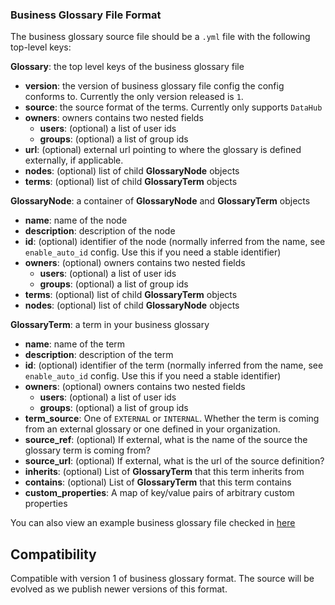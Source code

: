 ### Business Glossary File Format

The business glossary source file should be a `.yml` file with the following top-level keys:

**Glossary**: the top level keys of the business glossary file
- **version**: the version of business glossary file config the config conforms to. Currently the only version released is `1`.
- **source**: the source format of the terms. Currently only supports `DataHub`
- **owners**: owners contains two nested fields
  - **users**: (optional) a list of user ids
  - **groups**: (optional) a list of group ids
- **url**: (optional) external url pointing to where the glossary is defined externally, if applicable.
- **nodes**: (optional) list of child **GlossaryNode** objects
- **terms**: (optional) list of child **GlossaryTerm** objects


**GlossaryNode**: a container of **GlossaryNode** and **GlossaryTerm** objects
- **name**: name of the node
- **description**: description of the node
- **id**: (optional) identifier of the node (normally inferred from the name, see `enable_auto_id` config. Use this if you need a stable identifier)
- **owners**: (optional) owners contains two nested fields
  - **users**: (optional) a list of user ids
  - **groups**: (optional) a list of group ids
- **terms**: (optional) list of child **GlossaryTerm** objects
- **nodes**: (optional) list of child **GlossaryNode** objects

**GlossaryTerm**: a term in your business glossary
- **name**: name of the term
- **description**: description of the term
- **id**: (optional) identifier of the term (normally inferred from the name, see `enable_auto_id` config. Use this if you need a stable identifier)
- **owners**: (optional) owners contains two nested fields
  - **users**: (optional) a list of user ids
  - **groups**: (optional) a list of group ids
- **term_source**: One of `EXTERNAL` or `INTERNAL`. Whether the term is coming from an external glossary or one defined in your organization.
- **source_ref**: (optional) If external, what is the name of the source the glossary term is coming from?
- **source_url**: (optional) If external, what is the url of the source definition?
- **inherits**: (optional) List of **GlossaryTerm** that this term inherits from
- **contains**: (optional) List of **GlossaryTerm** that this term contains
- **custom_properties**: A map of key/value pairs of arbitrary custom properties

You can also view an example business glossary file checked in [here](../../../examples/bootstrap_data/business_glossary.yml)

## Compatibility

Compatible with version 1 of business glossary format. 
The source will be evolved as we publish newer versions of this format.
